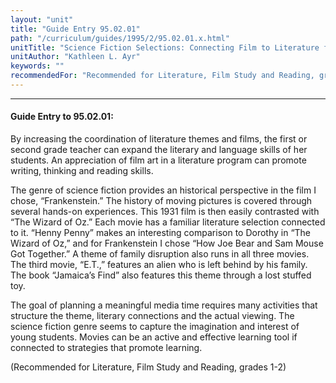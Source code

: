 ```yaml
---
layout: "unit"
title: "Guide Entry 95.02.01"
path: "/curriculum/guides/1995/2/95.02.01.x.html"
unitTitle: "Science Fiction Selections: Connecting Film to Literature for First and Second Graders"
unitAuthor: "Kathleen L. Ayr"
keywords: ""
recommendedFor: "Recommended for Literature, Film Study and Reading, grades 1-2"
---
```

<body>
<hr/>
<h4>
Guide Entry to 95.02.01:
</h4>
By increasing the coordination of literature themes and films, the first or second grade teacher can expand the literary and language skills of her students. An appreciation of film art in a literature program can promote writing, thinking and reading skills.
<p>
The genre of science fiction provides an historical perspective in the film I chose, “Frankenstein.” The history of moving pictures is covered through several hands-on experiences. This 1931 film is then easily contrasted with “The Wizard of Oz.” Each movie has a familiar literature selection connected to it. “Henny Penny” makes an interesting comparison to Dorothy in “The Wizard of Oz,” and for Frankenstein I chose “How Joe Bear and Sam Mouse Got Together.” A theme of family disruption also runs in all three movies. The third movie, “E.T.,” features an alien who is left behind by his family. The book “Jamaica’s Find” also features this theme through a lost stuffed toy.
</p>
<p>
The goal of planning a meaningful media time requires many activities that structure the theme, literary connections and the actual viewing. The science fiction genre seems to capture the imagination and interest of young students. Movies can be an active and effective learning tool if connected to strategies that promote learning.
</p>
<p>
(Recommended for Literature, Film Study and Reading, grades 1-2)
</p>
</body>